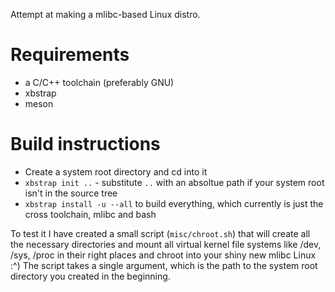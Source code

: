 Attempt at making a mlibc-based Linux distro.

# Requirements

- a C/C++ toolchain (preferably GNU)
- xbstrap
- meson

# Build instructions

- Create a system root directory and cd into it
- `xbstrap init ..` - substitute `..` with an absoltue path if your system root isn't in the source tree
- `xbstrap install -u --all` to build everything, which currently is just the cross toolchain, mlibc and bash

To test it I have created a small script (`misc/chroot.sh`) that will create all the necessary directories
and mount all virtual kernel file systems like /dev, /sys, /proc in their right places and chroot into your
shiny new mlibc Linux :^) The script takes a single argument, which is the path to the system root directory
you created in the beginning.
